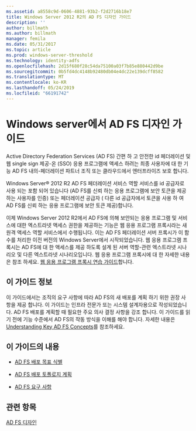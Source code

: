 ```yaml
---
ms.assetid: a8558c9d-0606-4881-93b2-f2d2716b18e7
title: Windows Server 2012 R2의 AD FS 디자인 가이드
description: ''
author: billmath
ms.author: billmath
manager: femila
ms.date: 05/31/2017
ms.topic: article
ms.prod: windows-server-threshold
ms.technology: identity-adfs
ms.openlocfilehash: 2d15f680f28c54da75100a03f7b85e880442d9be
ms.sourcegitcommit: 0b5fd4dc4148b92480db04e4dc22e139dcff8582
ms.translationtype: MT
ms.contentlocale: ko-KR
ms.lasthandoff: 05/24/2019
ms.locfileid: "66191742"
---
```

# <a name="ad-fs-design-guide-in-windows-server"></a>Windows server에서 AD FS 디자인 가이드 

Active Directory Federation Services \(AD FS\) 간편 하 고 안전한 id 페더레이션 및 웹 single sign 제공\-온 \(SSO\) 응용 프로그램에 액세스 하려는 최종 사용자에 대 한 기능 AD FS 내의\-페더레이션 파트너 조직 또는 클라우드에서 엔터프라이즈 보호 합니다.  
  
Windows Server® 2012 R2 AD FS 페더레이션 서비스 역할 서비스를 id 공급자로 사용 되는 포함 되어 있습니다 \(AD FS를 신뢰 하는 응용 프로그램에 보안 토큰을 제공 하는 사용자를 인증\) 또는 페더레이션 공급자 \( 다른 id 공급자에서 토큰을 사용 하 여 AD FS를 신뢰 하는 응용 프로그램에 보안 토큰 제공\)합니다.  
  
이제 Windows Server 2012 R2에서 AD FS에 의해 보안되는 응용 프로그램 및 서비스에 대한 엑스트라넷 액세스 권한을 제공하는 기능은 웹 응용 프로그램 프록시라는 새 원격 액세스 역할 서비스에서 수행됩니다. 이는 AD FS 페더레이션 서버 프록시가 이 함수를 처리한 이전 버전의 Windows Server에서 시작되었습니다. 웹 응용 프로그램 프록시는 AD FS에 대 한 액세스를 제공 하도록 설계 된 서버 역할\-관련 엑스트라넷 시나리오 및 다른 엑스트라넷 시나리오입니다. 웹 응용 프로그램 프록시에 대 한 자세한 내용은 참조 하세요. [웹 응용 프로그램 프록시 연습 가이드](https://technet.microsoft.com/library/dn280944.aspx)합니다.  
  
## <a name="about-this-guide"></a>이 가이드 정보  
이 가이드에서는 조직의 요구 사항에 따라 AD FS의 새 배포를 계획 하기 위한 권장 사항을 제공 합니다. 이 가이드는 인프라 전문가 또는 시스템 설계자용으로 작성되었습니다. AD FS 배포를 계획할 때 필요한 주요 의사 결정 사항을 강조 합니다. 이 가이드를 읽기 전에 기능 수준에서 AD FS의 작동 방식을 이해를 해야 합니다. 자세한 내용은 [Understanding Key AD FS Concepts](../../ad-fs/technical-reference/Understanding-Key-AD-FS-Concepts.md)를 참조하세요.  
  
## <a name="in-this-guide"></a>이 가이드의 내용  
  
-   [AD FS 배포 목표 식별](Identify-Your-AD-FS-Deployment-Goals.md)  
  
-   [AD FS 배포 토폴로지 계획](Plan-Your-AD-FS-Deployment-Topology.md)  
  
-   [AD FS 요구 사항](AD-FS-Requirements.md)  
  
  
## <a name="see-also"></a>관련 항목  
[AD FS 디자인](../../ad-fs/AD-FS-Design.md)  
  

